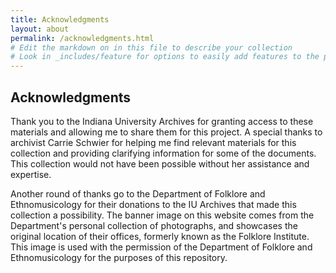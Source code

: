 ```yaml
---
title: Acknowledgments
layout: about
permalink: /acknowledgments.html
# Edit the markdown on in this file to describe your collection
# Look in _includes/feature for options to easily add features to the page
---
```

## Acknowledgments

Thank you to the Indiana University Archives for granting access to these materials and allowing me to share them for this project. A special thanks to archivist Carrie Schwier for helping me find relevant materials for this collection and providing clarifying information for some of the documents. This collection would not have been possible without her assistance and expertise. 

Another round of thanks go to the Department of Folklore and Ethnomusicology for their donations to the IU Archives that made this collection a possibility. The banner image on this website comes from the Department's personal collection of photographs, and showcases the original location of their offices, formerly known as the Folklore Institute. This image is used with the permission of the Department of Folklore and Ethnomusicology for the purposes of this repository.
